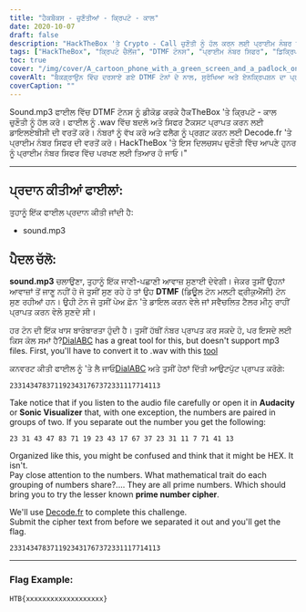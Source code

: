 ```yaml
---
title: "ਹੈਕਬੌਕਸ - ਚੁਣੌਤੀਆਂ - ਕ੍ਰਿਪਟੋ - ਕਾਲ"
date: 2020-10-07
draft: false
description: "HackTheBox 'ਤੇ Crypto - Call ਚੁਣੌਤੀ ਨੂੰ ਹੱਲ ਕਰਨ ਲਈ ਪ੍ਰਾਈਮ ਨੰਬਰ ਸਿਫਰ ਦੀ ਵਰਤੋਂ ਕਰਦੇ ਹੋਏ DTMF ਟੋਨਾਂ ਨੂੰ ਡੀਕ੍ਰਿਪਟ ਕਰਨਾ ਸਿੱਖੋ।"
tags: ["HackTheBox", "ਕ੍ਰਿਪਟੋ ਚੈਲੇਂਜ", "DTMF ਟੋਨਸ", "ਪ੍ਰਾਈਮ ਨੰਬਰ ਸਿਫਰ", "ਡਿਕ੍ਰਿਪਸ਼ਨ", "ਪਹੇਲੀਆਂ ਨੂੰ ਹੱਲ ਕਰਨਾ", "ਕ੍ਰਿਪਟੋਗ੍ਰਾਫੀ", "ਆਡੀਓ ਪਰਿਵਰਤਨ", "ਡਾਇਲਏਬੀਸੀ", "Decode.fr", "ਡਬਲਯੂ.ਏ.ਵੀ", "MP3", "ਬਾਰੰਬਾਰਤਾ", "ਗਣਿਤ ਦੇ ਗੁਣ", "ਝੰਡਾ", "ਦਲੇਰੀ", "ਸੋਨਿਕ ਵਿਜ਼ੂਅਲਾਈਜ਼ਰ", "ਨੰਬਰ", "ਆਟੋਮੇਟਿਡ ਟੈਲਰ ਮੀਨੂ", "ਫ਼ੋਨ ਦਾ ਭੁਗਤਾਨ ਕਰੋ"]
toc: true
cover: "/img/cover/A_cartoon_phone_with_a_green_screen_and_a_padlock_on_it.png"
coverAlt: "ਬੈਕਗ੍ਰਾਉਨ ਵਿੱਚ ਦਰਸਾਏ ਗਏ DTMF ਟੋਨਾਂ ਦੇ ਨਾਲ, ਸੁਰੱਖਿਆ ਅਤੇ ਏਨਕ੍ਰਿਪਸ਼ਨ ਦਾ ਪ੍ਰਤੀਕ, ਹਰੇ ਸਕ੍ਰੀਨ ਅਤੇ ਇਸ 'ਤੇ ਇੱਕ ਪੈਡਲੌਕ ਵਾਲਾ ਇੱਕ ਕਾਰਟੂਨ ਫ਼ੋਨ।"
coverCaption: ""
---
```


Sound.mp3 ਫਾਈਲ ਵਿੱਚ DTMF ਟੋਨਸ ਨੂੰ ਡੀਕੋਡ ਕਰਕੇ ਹੈਕTheBox 'ਤੇ ਕ੍ਰਿਪਟੋ - ਕਾਲ ਚੁਣੌਤੀ ਨੂੰ ਹੱਲ ਕਰੋ। ਫਾਈਲ ਨੂੰ .wav ਵਿੱਚ ਬਦਲੋ ਅਤੇ ਸਿਫਰ ਟੈਕਸਟ ਪ੍ਰਾਪਤ ਕਰਨ ਲਈ ਡਾਇਲਏਬੀਸੀ ਦੀ ਵਰਤੋਂ ਕਰੋ। ਨੰਬਰਾਂ ਨੂੰ ਵੱਖ ਕਰੋ ਅਤੇ ਫਲੈਗ ਨੂੰ ਪ੍ਰਗਟ ਕਰਨ ਲਈ Decode.fr 'ਤੇ ਪ੍ਰਾਈਮ ਨੰਬਰ ਸਿਫਰ ਦੀ ਵਰਤੋਂ ਕਰੋ। HackTheBox 'ਤੇ ਇਸ ਦਿਲਚਸਪ ਚੁਣੌਤੀ ਵਿੱਚ ਆਪਣੇ ਹੁਨਰ ਨੂੰ ਪ੍ਰਾਈਮ ਨੰਬਰ ਸਿਫਰ ਵਿੱਚ ਪਰਖਣ ਲਈ ਤਿਆਰ ਹੋ ਜਾਓ।"

______

## ਪ੍ਰਦਾਨ ਕੀਤੀਆਂ ਫਾਈਲਾਂ:

ਤੁਹਾਨੂੰ ਇੱਕ ਫਾਈਲ ਪ੍ਰਦਾਨ ਕੀਤੀ ਜਾਂਦੀ ਹੈ:
- sound.mp3

## ਪੈਦਲ ਚੱਲੋ:

**sound.mp3** ਚਲਾਉਣਾ, ਤੁਹਾਨੂੰ ਇੱਕ ਜਾਣੀ-ਪਛਾਣੀ ਆਵਾਜ਼ ਸੁਣਾਈ ਦੇਵੇਗੀ। ਜੇਕਰ ਤੁਸੀਂ ਉਹਨਾਂ ਆਵਾਜ਼ਾਂ ਤੋਂ ਜਾਣੂ ਨਹੀਂ ਹੋ ਜੋ ਤੁਸੀਂ ਸੁਣ ਰਹੇ ਹੋ ਤਾਂ ਉਹ **DTMF** (ਡਿਊਲ ਟੋਨ ਮਲਟੀ ਫ੍ਰੀਕੁਐਂਸੀ) ਟੋਨ ਸੁਣ ਰਹੀਆਂ ਹਨ। ਉਹੀ ਟੋਨ ਜੋ ਤੁਸੀਂ ਪੇਅ ਫ਼ੋਨ 'ਤੇ ਡਾਇਲ ਕਰਨ ਵੇਲੇ ਜਾਂ ਸਵੈਚਲਿਤ ਟੈਲਰ ਮੀਨੂ ਰਾਹੀਂ ਪ੍ਰਾਪਤ ਕਰਨ ਵੇਲੇ ਸੁਣਦੇ ਸੀ।

ਹਰ ਟੋਨ ਦੀ ਇੱਕ ਖਾਸ ਬਾਰੰਬਾਰਤਾ ਹੁੰਦੀ ਹੈ। ਤੁਸੀਂ ਹੱਥੀਂ ਨੰਬਰ ਪ੍ਰਾਪਤ ਕਰ ਸਕਦੇ ਹੋ, ਪਰ ਇਸਦੇ ਲਈ ਕਿਸ ਕੋਲ ਸਮਾਂ ਹੈ?[DialABC](http://www.dialabc.com/sound/detect/index.html) has a great tool for this, but doesn't support mp3 files. First, you'll have to convert it to .wav with this [tool](https://online-audio-converter.com/)

ਕਨਵਰਟ ਕੀਤੀ ਫਾਈਲ ਨੂੰ 'ਤੇ ਲੈ ਜਾਓ[DialABC](http://www.dialabc.com/sound/detect/index.html) ਅਤੇ ਤੁਸੀਂ ਹੇਠਾਂ ਦਿੱਤੀ ਆਉਟਪੁੱਟ ਪ੍ਰਾਪਤ ਕਰੋਗੇ:
```
2331434783711923431767372331117714113
```
 
Take notice that if you listen to the audio file carefully or open it in **Audacity** or **Sonic Visualizer** that, with one exception, the numbers are paired in groups of two.
If you separate out the number you get the following:
```
23 31 43 47 83 71 19 23 43 17 67 37 23 31 11 7 71 41 13
```

Organized like this, you might be confused and think that it might be HEX. It isn't.  
Pay close attention to the numbers. What mathematical trait do each grouping of numbers share?....
They are all prime numbers. Which should bring you to try the lesser known **prime number cipher**.

We'll use [Decode.fr](https://www.dcode.fr/prime-numbers-cipher) to complete this challenge.   
Submit the cipher text from before we separated it out and you'll get the flag.
```
2331434783711923431767372331117714113
```

______

### Flag Example:
```
HTB{xxxxxxxxxxxxxxxxxxx}
```